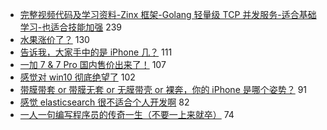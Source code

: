 - [完整视频代码及学习资料-Zinx 框架-Golang 轻量级 TCP 并发服务-适合基础学习-也适合技能加强](https://www.v2ex.com/t/564578) 239
- [水果涨价了？](https://www.v2ex.com/t/564574) 130
- [告诉我，大家手中的是 iPhone 几？](https://www.v2ex.com/t/564792) 111
- [一加 7 & 7 Pro 国内售价出来了！](https://www.v2ex.com/t/564755) 107
- [感觉对 win10 彻底绝望了](https://www.v2ex.com/t/564548) 102
- [带膜带套 or 带膜无套 or 无膜带壳 or 裸奔，你的 iPhone 是哪个姿势？](https://www.v2ex.com/t/564595) 91
- [感觉 elasticsearch 很不适合个人开发啊](https://www.v2ex.com/t/564609) 82
- [一人一句编写程序员的传奇一生（不要一上来就卒）](https://www.v2ex.com/t/564684) 74